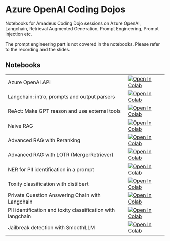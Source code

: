 # Azure OpenAI Coding Dojos

Notebooks for Amadeus Coding Dojo sessions on Azure OpenAI, Langchain, Retrieval Augmented Generation, Prompt Engineering, Prompt injection etc. 

The prompt engineering part is not covered in the notebooks. Please refer to the recording and the slides.

## Notebooks

|                                                             |                                                                                                                                                                                                                                                                               |
|-------------------------------------------------------------|:------------------------------------------------------------------------------------------------------------------------------------------------------------------------------------------------------------------------------------------------------------------------------|
| Azure OpenAI API                                            | <a href="https://colab.research.google.com/github/amadeus-art/azure-openai-coding-dojo/blob/main/azure_openai_gpt.ipynb" target="_parent"><img src="https://colab.research.google.com/assets/colab-badge.svg" alt="Open In Colab"/></a>                                       |
| Langchain: intro, prompts and output parsers                | <a href="https://colab.research.google.com/github/amadeus-art/azure-openai-coding-dojo/blob/main/azure_openai_langchain_intro.ipynb" target="_parent"><img src="https://colab.research.google.com/assets/colab-badge.svg" alt="Open In Colab"/></a>                           |
| ReAct: Make GPT reason and use external tools               | <a href="https://colab.research.google.com/github/amadeus-art/azure-openai-coding-dojo/blob/main/azure_openai_react.ipynb" target="_parent"><img src="https://colab.research.google.com/assets/colab-badge.svg" alt="Open In Colab"/></a>                                     |
| Naive RAG                                                   | <a href="https://colab.research.google.com/github/amadeus-art/azure-openai-coding-dojo/blob/main/rag/azure_openai_naive_rag.ipynb" target="_parent"><img src="https://colab.research.google.com/assets/colab-badge.svg" alt="Open In Colab"/></a>                             |
| Advanced RAG with Reranking                                 | <a href="https://colab.research.google.com/github/amadeus-art/azure-openai-coding-dojo/blob/main/rag/azure_openai_rag_reranking.ipynb" target="_parent"><img src="https://colab.research.google.com/assets/colab-badge.svg" alt="Open In Colab"/></a>                         |
| Advanced RAG with LOTR (MergerRetriever)                    | <a href="https://colab.research.google.com/github/amadeus-art/azure-openai-coding-dojo/blob/main/rag/azure_openai_rag_lotr.ipynb" target="_parent"><img src="https://colab.research.google.com/assets/colab-badge.svg" alt="Open In Colab"/></a>                              |
| NER for PII identification in a prompt                      | <a href="https://colab.research.google.com/github/amadeus-art/azure-openai-coding-dojo/blob/main/safety_privacy/PII_Detection%20.ipynb" target="_parent"><img src="https://colab.research.google.com/assets/colab-badge.svg" alt="Open In Colab"/></a>                        |                                                                                                                                                                                                                                                    
| Toxity classification with distilbert                       | <a href="https://colab.research.google.com/github/amadeus-art/azure-openai-coding-dojo/blob/main/safety_privacy/Toxicity%20Classifier.ipynb" target="_parent"><img src="https://colab.research.google.com/assets/colab-badge.svg" alt="Open In Colab"/></a>                   |
| Private Question Answering Chain with Langchain             | <a href="https://colab.research.google.com/github/amadeus-art/azure-openai-coding-dojo/blob/main/safety_privacy/Private%20QA%20with%20langchain.ipynb" target="_parent"><img src="https://colab.research.google.com/assets/colab-badge.svg" alt="Open In Colab"/></a>         |
| PII identification and toxity classification with langchain | <a href="https://colab.research.google.com/github/amadeus-art/azure-openai-coding-dojo/blob/main/safety_privacy/PrivateChain.ipynb" target="_parent"><img src="https://colab.research.google.com/assets/colab-badge.svg" alt="Open In Colab"/></a>                            |
| Jailbreak detection with SmoothLLM                          | <a href="https://colab.research.google.com/github/amadeus-art/azure-openai-coding-dojo/blob/main/safety_privacy/SmoothLLM%20for%20jailbreak%20detection.ipynb" target="_parent"><img src="https://colab.research.google.com/assets/colab-badge.svg" alt="Open In Colab"/></a> |
